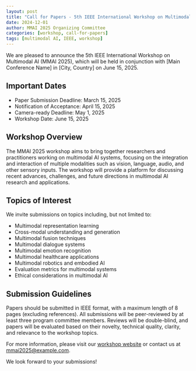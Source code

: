 ```yaml
---
layout: post
title: "Call for Papers - 5th IEEE International Workshop on Multimodal AI (MMAI 2025)"
date: 2024-12-01
author: MMAI 2025 Organizing Committee
categories: [workshop, call-for-papers]
tags: [multimodal AI, IEEE, workshop]
---
```


We are pleased to announce the 5th IEEE International Workshop on Multimodal AI (MMAI 2025), which will be held in conjunction with [Main Conference Name] in [City, Country] on June 15, 2025.

## Important Dates

- Paper Submission Deadline: March 15, 2025
- Notification of Acceptance: April 15, 2025
- Camera-ready Deadline: May 1, 2025
- Workshop Date: June 15, 2025

## Workshop Overview

The MMAI 2025 workshop aims to bring together researchers and practitioners working on multimodal AI systems, focusing on the integration and interaction of multiple modalities such as vision, language, audio, and other sensory inputs. The workshop will provide a platform for discussing recent advances, challenges, and future directions in multimodal AI research and applications.

## Topics of Interest

We invite submissions on topics including, but not limited to:

- Multimodal representation learning
- Cross-modal understanding and generation
- Multimodal fusion techniques
- Multimodal dialogue systems
- Multimodal emotion recognition
- Multimodal healthcare applications
- Multimodal robotics and embodied AI
- Evaluation metrics for multimodal systems
- Ethical considerations in multimodal AI

## Submission Guidelines

Papers should be submitted in IEEE format, with a maximum length of 8 pages (excluding references). All submissions will be peer-reviewed by at least three program committee members. Reviews will be double-blind, and papers will be evaluated based on their novelty, technical quality, clarity, and relevance to the workshop topics.

For more information, please visit our [workshop website](/workshop/) or contact us at mmai2025@example.com.

We look forward to your submissions!
